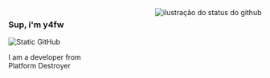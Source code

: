 <img align='right' src="https://github-readme-stats.vercel.app/api?username=tecniccomsono&show_icons=true&title_color=783c00&text_color=af552e&icon_color=783c00&bg_color=f8efd4&cache_seconds=2300" alt="ilustração do status do github">

### Sup, i'm y4fw

<img src="https://img.shields.io/static/v1?label=Overview&message=tecniccomsono&color=f8efd4&style=for-the-badge&logo=GitHub" alt="Static GitHub">

<p>I am a developer from<br/> Platform Destroyer</p>
